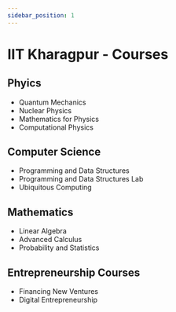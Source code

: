 ```yaml
---
sidebar_position: 1
---
```


# IIT Kharagpur - Courses

## Phyics

- Quantum Mechanics
- Nuclear Physics
- Mathematics for Physics
- Computational Physics

## Computer Science

- Programming and Data Structures
- Programming and Data Structures Lab
- Ubiquitous Computing

## Mathematics

- Linear Algebra
- Advanced Calculus
- Probability and Statistics

## Entrepreneurship Courses

- Financing New Ventures
- Digital Entrepreneurship
